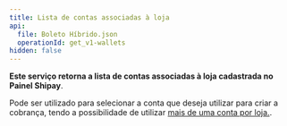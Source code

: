 ```yaml
---
title: Lista de contas associadas à loja
api:
  file: Boleto Híbrido.json
  operationId: get_v1-wallets
hidden: false
---
```

**Este serviço retorna a lista de contas associadas à loja cadastrada no Painel Shipay**.

Pode ser utilizado para selecionar a conta que deseja utilizar para criar a cobrança, tendo a possibilidade de utilizar [mais de uma conta por loja.](https://docs.shipay.com.br/faq/#mais_de_um_pix_por_loja).